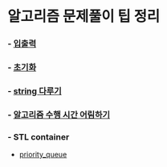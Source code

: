 # 알고리즘 문제풀이 팁 정리

### - [입출력](입출력.md)

### - [초기화](초기화.md)

### - [string 다루기](string다루기.md)

### - [알고리즘 수행 시간 어림하기](알고리즘_수행_시간_어림하기.md)

### - STL container

- [priority_queue](STL_container_priority_queue.md)
